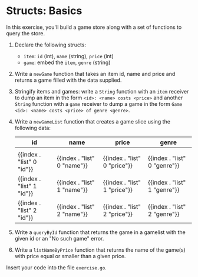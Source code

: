 # Structs: Basics

In this exercise, you'll build a game store along with a set of functions to query the store.

1. Declare the following structs:
   - `item`: `id` (int), `name` (string), `price` (int)
   - `game`: embed the `item`, `genre` (string)

2. Write a `newGame` function that takes an item id, name and price and returns a game filled with
   the data supplied.

3. Stringify items and games: write a `String` function with an `item` receiver to dump an item in
   the form `<id>: <name> costs <price>` and another `String` function with a `game` receiver to
   dump a game in the form `Game <id>: <name> costs <price> of genre <genre>`.

4. Write a `newGameList` function that creates a game slice using the following data:

   | id | name | price | genre |
   |----|------|-------|-------|
   |    |      |       |       |
   | {{index . "list" 0 "id"}} | {{index . "list" 0 "name"}} | {{index . "list" 0 "price"}} | {{index . "list" 0 "genre"}} |
   | {{index . "list" 1 "id"}} | {{index . "list" 1 "name"}} | {{index . "list" 1 "price"}} | {{index . "list" 1 "genre"}} |
   | {{index . "list" 2 "id"}} | {{index . "list" 2 "name"}} | {{index . "list" 2 "price"}} | {{index . "list" 2 "genre"}} |

5. Write a `queryById` function that returns the game in a gamelist with the given id or an "No
   such game" error.

6. Write a `listNameByPrice` function that returns the name of the game(s) with price equal or
   smaller than a given price.

Insert your code into the file `exercise.go`.




